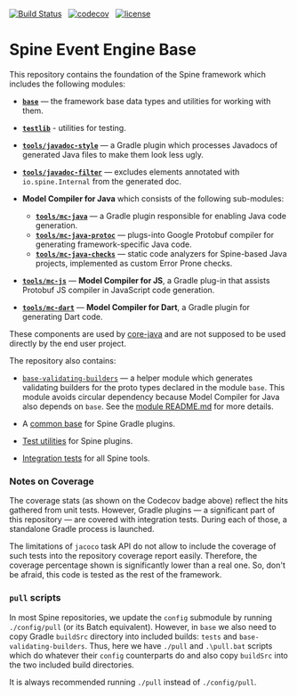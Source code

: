 [![Build Status][travis-badge]][travis] &nbsp; 
[![codecov][codecov-badge]][codecov] &nbsp;
[![license][license-badge]][license]

# Spine Event Engine Base

This repository contains the foundation of the Spine framework which includes the following modules:

* **[`base`](base)** — the framework base data types and utilities for working with them.
* **[`testlib`](testlib)** - utilities for testing.

* **[`tools/javadoc-style`](tools/javadoc-style)** — a Gradle plugin which processes Javadocs of
  generated Java files to make them look less ugly.
* **[`tools/javadoc-filter`](tools/javadoc-filter)** — excludes elements annotated with
  `io.spine.Internal` from the generated doc.
  
  
* **Model Compiler for Java** which consists of the following sub-modules:
  * **[`tools/mc-java`](tools/mc-java)** — a Gradle plugin responsible for enabling Java
    code generation.
  * **[`tools/mc-java-protoc`](tools/mc-java-protoc)** — plugs-into Google Protobuf compiler for
    generating framework-specific Java code.
  * **[`tools/mc-java-checks`](tools/mc-java-checks)** — static code analyzers for Spine-based
  Java projects, implemented as custom Error Prone checks.

    
* **[`tools/mc-js`](tools/mc-js)** — **Model Compiler for JS**, a Gradle plug-in that assists Protobuf
  JS compiler in JavaScript code generation.


* **[`tools/mc-dart`](tools/mc-dart)** — **Model Compiler for Dart**, a Gradle plugin for generating
  Dart code. 

These components are used by [core-java](https://github.com/SpineEventEngine/core-java) and are not
supposed to be used directly by the end user project.

The repository also contains:

* [`base-validating-builders`](base-validating-builders) — a helper module which generates
  validating builders for the proto types declared in the module `base`. This module avoids circular
  dependency because Model Compiler for Java also depends on `base`. 
  See the [module README.md](base-validating-builders/README.md) for more details.
  

* A [common base](tools/plugin-base) for Spine Gradle plugins.
  

* [Test utilities](tools/plugin-testlib) for Spine plugins.
  

* [Integration tests](tests) for all Spine tools.

### Notes on Coverage

The coverage stats (as shown on the Codecov badge above) reflect the hits gathered from
unit tests. However, Gradle plugins — a significant part of this repository — are covered with
integration tests. During each of those, a standalone Gradle process is launched.

The limitations of `jacoco` task API do not allow to include 
the coverage of such tests into the repository coverage report easily.
Therefore, the coverage percentage shown is significantly lower than a real one.
So, don't be afraid, this code is tested as the rest of the framework.

### `pull` scripts

In most Spine repositories, we update the `config` submodule by running `./config/pull` (or its
Batch equivalent). However, in `base` we also need to copy Gradle `buildSrc` directory into included
builds: `tests` and `base-validating-builders`. Thus, here we have `./pull` and `.\pull.bat`
scripts which do whatever their `config` counterparts do and also copy `buildSrc` into the two
included build directories.

It is always recommended running `./pull` instead of `./config/pull`.


[travis]: https://travis-ci.com/SpineEventEngine/base
[travis-badge]: https://travis-ci.com/SpineEventEngine/base.svg?branch=master
[codecov]: https://codecov.io/gh/SpineEventEngine/base
[codecov-badge]: https://codecov.io/gh/SpineEventEngine/base/branch/master/graph/badge.svg
[license-badge]: https://img.shields.io/badge/license-Apache%20License%202.0-blue.svg?style=flat
[license]: http://www.apache.org/licenses/LICENSE-2.0
